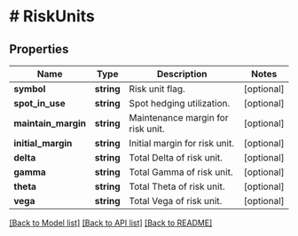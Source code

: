# # RiskUnits

## Properties

Name | Type | Description | Notes
------------ | ------------- | ------------- | -------------
**symbol** | **string** | Risk unit flag. | [optional] 
**spot_in_use** | **string** | Spot hedging utilization. | [optional] 
**maintain_margin** | **string** | Maintenance margin for risk unit. | [optional] 
**initial_margin** | **string** | Initial margin for risk unit. | [optional] 
**delta** | **string** | Total Delta of risk unit. | [optional] 
**gamma** | **string** | Total Gamma of risk unit. | [optional] 
**theta** | **string** | Total Theta of risk unit. | [optional] 
**vega** | **string** | Total Vega of risk unit. | [optional] 

[[Back to Model list]](../../README.md#documentation-for-models) [[Back to API list]](../../README.md#documentation-for-api-endpoints) [[Back to README]](../../README.md)
